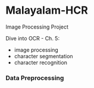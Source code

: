 # Malayalam-HCR
Image Processing Project

Dive into OCR - Ch. 5:
- image processing
- character segmentation
- character recognition

### Data Preprocessing
